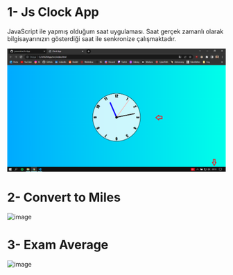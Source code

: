 # 1- Js Clock App
JavaScript ile yapmış olduğum saat uygulaması. Saat gerçek zamanlı olarak bilgisayarınızın gösterdiği saat ile senkronize çalışmaktadır.


![alt text](https://github.com/yunusolcar/Js-App/blob/master/src/Css/clock-app-img.png)

# 2- Convert to Miles
![image](https://user-images.githubusercontent.com/94309613/208760448-e652b26f-a937-43b4-bc0f-b0c9e10dc0bb.png)
# 3- Exam Average
![image](https://user-images.githubusercontent.com/94309613/208976094-155e282f-7204-45eb-aa6b-7de514795af2.png)
